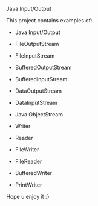 Java Input/Output 

This project contains examples of:



- Java Input/Output

- FileOutputStream

- FileInputStream 

- BufferedOutputStream 

- BufferedInputStream

- DataOutputStream

- DataInputStream

- Java ObjectStream

- Writer

- Reader

- FileWriter

- FileReader

- BufferedWriter

- PrintWriter 




Hope u enjoy it :}

